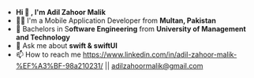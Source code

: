 - **Hi 👋 , I'm Adil Zahoor Malik**
- 🧑‍💻 I'm a Mobile Application Developer from **Multan, Pakistan**
- 🏫 Bachelors in S**oftware Engineering** from **University of Management and Technology**
- 💬 Ask me about **swift & swiftUI**
- 📫 How to reach me https://www.linkedin.com/in/adil-zahoor-malik-%EF%A3%BF-98a210231/ || adilzahoormalik@gmail.com



<!---
ADILZAHOORMALIK1/ADILZAHOORMALIK1 is a ✨ special ✨ repository because its `README.md` (this file) appears on your GitHub profile.
You can click the Preview link to take a look at your changes.
--->
